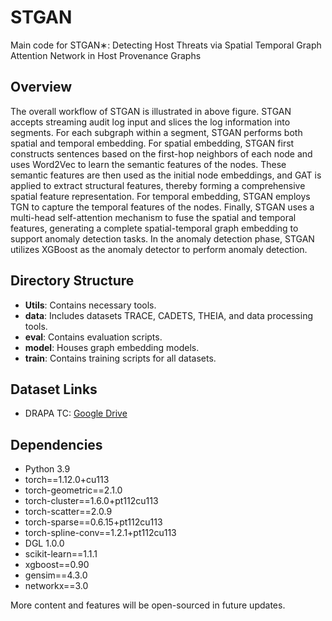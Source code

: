 # STGAN

Main code for STGAN∗: Detecting Host Threats via Spatial Temporal Graph Attention Network in Host Provenance Graphs



## Overview

The overall workflow of STGAN is illustrated in above figure. STGAN accepts streaming audit log input and slices the log information into segments. For each subgraph within a segment, STGAN performs both spatial and temporal embedding. For spatial embedding, STGAN first constructs sentences based on the first-hop neighbors of each node and uses Word2Vec to learn the semantic features of the nodes. These semantic features are then used as the initial node embeddings, and GAT is applied to extract structural features, thereby forming a comprehensive spatial feature representation. For temporal embedding, STGAN employs TGN to capture the temporal features of the nodes. Finally, STGAN uses a multi-head self-attention mechanism to fuse the spatial and temporal features, generating a complete spatial-temporal graph embedding to support anomaly detection tasks. In the anomaly detection phase, STGAN utilizes XGBoost as the anomaly detector to perform anomaly detection.

## Directory Structure

- **Utils**: Contains necessary tools.
- **data**: Includes datasets TRACE, CADETS, THEIA, and data processing tools.
- **eval**: Contains evaluation scripts.
- **model**: Houses graph embedding models.
- **train**: Contains training scripts for all datasets.

## Dataset Links

- DRAPA TC: [Google Drive](https://drive.google.com/open?id=1QlbUFWAGq3Hpl8wVdzOdIoZLFxkII4EK)

## Dependencies

- Python 3.9
- torch==1.12.0+cu113
- torch-geometric==2.1.0
- torch-cluster==1.6.0+pt112cu113
- torch-scatter==2.0.9
- torch-sparse==0.6.15+pt112cu113
- torch-spline-conv==1.2.1+pt112cu113
- DGL 1.0.0
- scikit-learn==1.1.1
- xgboost==0.90
- gensim==4.3.0
- networkx==3.0

More content and features will be open-sourced in future updates.
